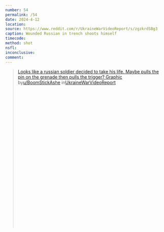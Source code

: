 ```yaml
---
number: 54
permalink: /54
date: 2024-4-12
location: 
source: https://www.reddit.com/r/UkraineWarVideoReport/s/zgzkrdSBg3
caption: Wounded Russian in trench shoots himself
timecode: 
method: shot
nsfl: 
inconclusive: 
comment: 
---
```

<blockquote class="reddit-embed-bq" style="height:500px" data-embed-height="740"><a href="https://www.reddit.com/r/UkraineWarVideoReport/comments/1c24c9l/looks_like_a_russian_soldier_decided_to_take_his/">Looks like a  russian soldier decided to take his life. Maybe pulls the pin on the grenade then pulls the trigger? Graphic</a><br> by<a href="https://www.reddit.com/user/BoomStickAshe/">u/BoomStickAshe</a> in<a href="https://www.reddit.com/r/UkraineWarVideoReport/">UkraineWarVideoReport</a></blockquote><script async="" src="https://embed.reddit.com/widgets.js" charset="UTF-8"></script>